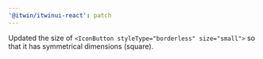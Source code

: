 ```yaml
---
'@itwin/itwinui-react': patch
---
```


Updated the size of `<IconButton styleType="borderless" size="small">` so that it has symmetrical dimensions (square).
